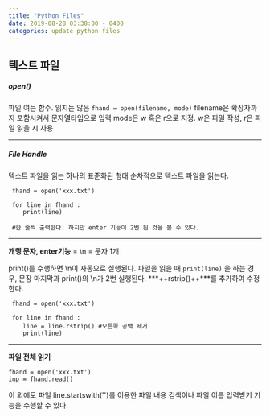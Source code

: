 ```yaml
---
title: "Python Files"
date: 2019-08-28 03:38:00 - 0400
categories: update python files
---
```


## 텍스트 파일

##### **open()**
파일 여는 함수. 읽지는 않음
`fhand = open(filename, mode)`
filename은 확장자까지 포함시켜서 문자열타입으로 입력
mode은 w 혹은 r으로 지정. w은 파일 작성, r은 파일 읽을 시 사용

- - -
##### **File Handle**
 텍스트 파일을 읽는 하나의 표준화된 형태
 순차적으로 텍스트 파일을 읽는다. 
```
 fhand = open('xxx.txt')
 
 for line in fhand :
	print(line)
    
 #한 줄씩 출력한다. 하지만 enter 기능이 2번 된 것을 볼 수 있다.

```

- - -

**개행 문자, enter기능** = \n = 문자 1개

print()를 수행하면 \n이 자동으로 실행된다.
파일을 읽을 때 `print(line)` 을 하는 경우,
문장 마지막과 print()의 \n가 2번 실행된다. ***++rstrip()++***를 추가하여 수정한다.

```
 fhand = open('xxx.txt')
 
 for line in fhand :
 	line = line.rstrip() #오른쪽 공백 제거
	print(line)
```

- - -


**파일 전체 읽기**
```
fhand = open('xxx.txt')
inp = fhand.read()
```

이 외에도 파일 line.startswith('')를 이용한 파일 내용 검색이나 파일 이름 입력받기 기능을 수행할 수 있다.

